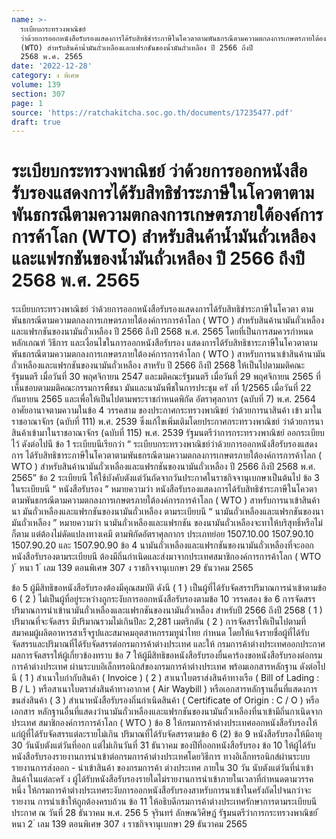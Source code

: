 ```yaml
---
name: >-
  ระเบียบกระทรวงพาณิชย์
  ว่าด้วยการออกหนังสือรับรองแสดงการได้รับสิทธิชำระภาษีในโควตาตามพันธกรณีตามความตกลงการเกษตรภายใต้องค์การการค้าโลก
  (WTO) สำหรับสินค้าน้ำมันถั่วเหลืองและแฟรกชันของน้ำมันถั่วเหลือง ปี 2566 ถึงปี
  2568 พ.ศ. 2565
date: '2022-12-28'
category: ง พิเศษ
volume: 139
section: 307
page: 1
source: 'https://ratchakitcha.soc.go.th/documents/17235477.pdf'
draft: true
---
```


# ระเบียบกระทรวงพาณิชย์ ว่าด้วยการออกหนังสือรับรองแสดงการได้รับสิทธิชำระภาษีในโควตาตามพันธกรณีตามความตกลงการเกษตรภายใต้องค์การการค้าโลก (WTO) สำหรับสินค้าน้ำมันถั่วเหลืองและแฟรกชันของน้ำมันถั่วเหลือง ปี 2566 ถึงปี 2568 พ.ศ. 2565

ระเบียบกระทรวงพาณิชย์ ว่าด้วยการออกหนังสือรับรองแสดงการได้รับสิทธิชำระภาษีในโควตา ตามพันธกรณีตามความตกลงการเกษตรภายใต้องค์การการค้าโลก ( WTO ) สำหรับสินค้านามันถั่วเหลืองและแฟรกชันของนามันถั่วเหลือง ปี 2566 ถึงปี 2568 พ.ศ. 2565 โดยที่เป็นการสมควรกำหนดหลักเกณฑ์ วิธีการ และเงื่อนไขในการออกหนังสือรับรอง แสดงการได้รับสิทธิชาระภาษีในโควตาตามพันธกรณีตามความตกลงการเกษตรภายใต้องค์การการค้าโลก ( WTO ) สาหรับการนาเข้าสินค้านามันถั่วเหลืองและแฟรกชันของนามันถั่วเหลือง สาหรับ ปี 2566 ถึงปี 2568 ให้เป็นไปตามมติคณะรัฐมนตรี เมื่อวันที่ 30 พฤศจิกายน 2547 และมติคณะรัฐมนตรี เมื่อวันที่ 29 พฤศจิกายน 2565 ที่เห็นชอบตามมติคณะกรรมการพืชนา มันและนามันพืชในการประชุม ครั งที่ 1/2565 เมื่อวันที่ 22 กันยายน 2565 และเพื่อให้เป็นไปตามพระราชกำหนดพิกัด อัตราศุลกากร (ฉบับที่ 7) พ.ศ. 2564 อาศัยอานาจตามความในข้อ 4 วรรคสาม ของประกาศกระทรวงพาณิชย์ ว่าด้วยการนาสินค้า เข้า มาในราชอาณาจักร (ฉบับที่ 111) พ.ศ. 2539 ซึ่งแก้ไขเพิ่มเติมโดยประกาศกระทรวงพาณิชย์ ว่าด้วยการนาสินค้าเข้ามาในราชอาณาจักร (ฉบับที่ 115) พ.ศ. 2539 รัฐมนตรีว่าการกระทรวงพาณิชย์ ออกระเบียบไว้ ดังต่อไปนี ข้อ 1 ระเบียบนีเรียกว่า “ ระเบียบกระทรวงพาณิชย์ว่าด้วยการออกหนังสือรับรองแสดงการ ได้รับสิทธิชาระภาษีในโควตาตามพันธกรณีตามความตกลงการเกษตรภายใต้องค์การการค้าโลก ( WTO ) สำหรับสินค้านามันถั่วเหลืองและแฟรกชันของนามันถั่วเหลือง ปี 2566 ถึงปี 2568 พ.ศ. 2565” ข้อ 2 ระเบียบนี ให้ใช้บังคับตังแต่วันถัดจากวันประกาศในราชกิจจานุเบกษาเป็นต้นไป ข้อ 3 ในระเบียบนี “ หนังสือรับรอง ” หมายความว่า หนังสือรับรองแสดงการได้รับสิทธิชำระภาษีในโควตา ตามพันธกรณีตามความตกลงการเกษตรภายใต้องค์การการค้าโลก ( WTO ) สาหรับการนาเข้าสินค้า นา มันถั่วเหลืองและแฟรกชันของนามันถั่วเหลือง ตามระเบียบนี “ นามันถั่วเหลืองและแฟรกชันของนามันถั่วเหลือง ” หมายความว่า นามันถั่วเหลืองและแฟรกชัน ของนามันถั่วเหลืองจะทาให้บริสุทธิ์หรือไม่ก็ตาม แต่ต้องไม่ดัดแปลงทางเคมี ตามพิกัดอัตราศุลกากร ประเภทย่อย 1507.10.00 1507.90.10 1507.90.20 และ 1507.90.90 ข้อ 4 นามันถั่วเหลืองและแฟรกชันของนามันถั่วเหลืองที่จะออกหนังสือรับรองตามระเบียบนี ต้องมีถิ่นกำเนิดและส่งมาจากประเทศสมาชิกองค์การการค้าโลก ( WTO ) ้ หนา 1 ่ เลม 139 ตอนพิเศษ 307 ง ราชกิจจานุเบกษา 29 ธันวาคม 2565

ข้อ 5 ผู้มีสิทธิขอหนังสือรับรองต้องมีคุณสมบัติ ดังนี ( 1 ) เป็นผู้ที่ได้รับจัดสรรปริมาณการนำเข้าตามข้อ 6 ( 2 ) ไม่เป็นผู้ที่อยู่ระหว่างถูกระงับการออกหนังสือรับรองตามข้อ 10 วรรคสอง ข้อ 6 การจัดสรรปริมาณการนำเข้านามันถั่วเหลืองและแฟรกชันของนามันถั่วเหลือง สำหรับปี 2566 ถึงปี 2568 ( 1 ) ปริมาณที่จะจัดสรร มีปริมาณรวมไม่เกินปีละ 2,281 เมตริกตัน ( 2 ) การจัดสรรให้เป็นไปตามที่สมาคมผู้ผลิตอาหารสาเร็จรูปและสมาคมอุตสาหกรรมทูน่าไทย กำหนด โดยให้แจ้งรายชื่อผู้ที่ได้รับจัดสรรและปริมาณที่ได้รับจัดสรรต่อกรมการค้าต่างประเทศ และให้ กรมการค้าต่างประเทศออกประกาศผลการจัดสรรให้ผู้เกี่ยวข้องทราบ ข้อ 7 ให้ผู้มีสิทธิขอหนังสือรับรองยื่นคาร้องขอหนังสือรับรองต่อกรมการค้าต่างประเทศ ผ่านระบบอิเล็กทรอนิกส์ของกรมการค้าต่างประเทศ พร้อมเอกสารหลักฐาน ดังต่อไปนี ( 1 ) สำเนาใบกำกับสินค้า ( Invoice ) ( 2 ) สาเนาใบตราส่งสินค้าทางเรือ ( Bill of Lading : B / L ) หรือสาเนาใบตราส่งสินค้าทางอากาศ ( Air Waybill ) หรือเอกสารหลักฐานอื่นที่แสดงการขนส่งสินค้า ( 3 ) สำเนาหนังสือรับรองถิ่นกำเนิดสินค้า ( Certificate of Origin : C / O ) หรือเอกสาร หลักฐานอื่นที่แสดงว่านามันถั่วเหลืองและแฟรกชันของนามันถั่วเหลืองที่นาเข้ามีถิ่นกาเนิดจากประเทศ สมาชิกองค์การการค้าโลก ( WTO ) ข้อ 8 ให้กรมการค้าต่างประเทศออกหนังสือรับรองให้แก่ผู้ที่ได้รับจัดสรรแต่ละรายไม่เกิน ปริมาณที่ได้รับจัดสรรตามข้อ 6 (2) ข้อ 9 หนังสือรับรองให้มีอายุ 30 วันนับตังแต่วันที่ออก แต่ไม่เกินวันที่ 31 ธันวาคม ของปีที่ออกหนังสือรับรอง ข้อ 10 ให้ผู้ได้รับหนังสือรับรองรายงานการนำเข้าต่อกรมการค้าต่างประเทศโดยวิธีการ ทางอิเล็กทรอนิกส์ผ่านระบบรายงานการส่งออก - นำเข้าสินค้า ของกรมการค้า ต่างประเทศ ภายใน 30 วัน นับตังแต่วันที่นำเข้าสินค้าในแต่ละครั ง ผู้ได้รับหนังสือรับรองรายใดไม่รายงานการนำเข้าภายในเวลาที่กำหนดตามวรรคหนึ่ง ให้กรมการค้าต่างประเทศระงับการออกหนังสือรับรองสาหรับการนาเข้าในครังถัดไปจนกว่าจะรายงาน การนำเข้าให้ถูกต้องครบถ้วน ข้อ 11 ให้อธิบดีกรมการค้าต่างประเทศรักษาการตามระเบียบนี ประกาศ ณ วันที่ 28 ธันวาคม พ.ศ. 256 5 จุรินทร์ ลักษณวิศิษฏ์ รัฐมนตรีว่าการกระทรวงพาณิชย์ ้ หนา 2 ่ เลม 139 ตอนพิเศษ 307 ง ราชกิจจานุเบกษา 29 ธันวาคม 2565
